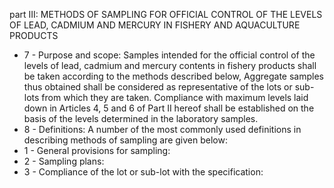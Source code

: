 part III: METHODS OF SAMPLING FOR OFFICIAL CONTROL OF THE LEVELS OF LEAD, CADMIUM AND MERCURY IN FISHERY AND AQUACULTURE PRODUCTS

<ul>
			<li>7 - Purpose and scope: Samples intended for the official control of the levels of lead, cadmium and mercury contents in fishery products shall be taken according to the methods described below, Aggregate samples thus obtained shall be considered as representative of the lots or sub-lots from which they are taken. Compliance with maximum levels laid down in Articles 4, 5 and 6 of Part II hereof shall be established on the basis of the levels determined in the laboratory samples.<ul>
			</ul></li>			<li>8 - Definitions: A number of the most commonly used definitions in describing methods of sampling are given below:<ul>
			</ul></li>			<li>1 - General provisions for sampling: <ul>
			</ul></li>			<li>2 - Sampling plans: <ul>
			</ul></li>			<li>3 - Compliance of the lot or sub-lot with the specification: <ul>
			</ul></li></ul>